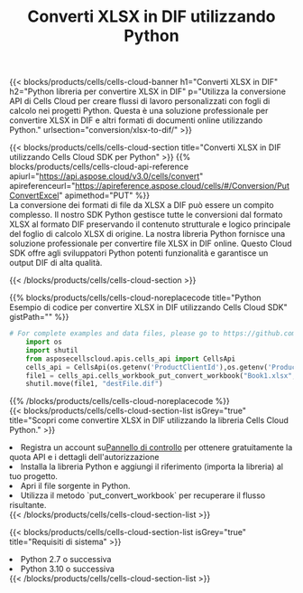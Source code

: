 ﻿---
title:  Converti XLSX in DIF utilizzando Python
description:  Utilizzando Aspose.Cells Cloud SDK per Python per convertire un file in formato XLSX in un file in formato DIF.
kwords: Excel, Convert XLSX to DIF, REST, Python
howto: How to convert XLSX to DIF using Aspose.Cells Cloud Python library.
---
{{< blocks/products/cells/cells-cloud-banner h1="Converti XLSX in DIF" h2="Python libreria per convertire XLSX in DIF" p="Utilizza la conversione API di Cells Cloud per creare flussi di lavoro personalizzati con fogli di calcolo nei progetti Python. Questa è una soluzione professionale per convertire XLSX in DIF e altri formati di documenti online utilizzando Python." urlsection="conversion/xlsx-to-dif/" >}}

{{< blocks/products/cells/cells-cloud-section title="Converti XLSX in DIF utilizzando Cells Cloud SDK per Python" >}}
{{% blocks/products/cells/cells-cloud-api-reference apiurl="https://api.aspose.cloud/v3.0/cells/convert" apireferenceurl="https://apireference.aspose.cloud/cells/#/Conversion/PutConvertExcel" apimethod="PUT" %}}
<br/>
La conversione dei formati di file da XLSX a DIF può essere un compito complesso. Il nostro SDK Python gestisce tutte le conversioni dal formato XLSX al formato DIF preservando il contenuto strutturale e logico principale del foglio di calcolo XLSX di origine. La nostra libreria Python fornisce una soluzione professionale per convertire file XLSX in DIF online. Questo Cloud SDK offre agli sviluppatori Python potenti funzionalità e garantisce un output DIF di alta qualità.

{{< /blocks/products/cells/cells-cloud-section >}}

{{% blocks/products/cells/cells-cloud-noreplacecode title="Python Esempio di codice per convertire XLSX in DIF utilizzando Cells Cloud SDK" gistPath="" %}}
 
```python
# For complete examples and data files, please go to https://github.com/aspose-cells-cloud/aspose-cells-cloud-python/
    import os
    import shutil
    from asposecellscloud.apis.cells_api import CellsApi
    cells_api = CellsApi(os.getenv('ProductClientId'),os.getenv('ProductClientSecret'))
    file1 = cells_api.cells_workbook_put_convert_workbook("Book1.xlsx",format="dif")
    shutil.move(file1, "destFile.dif")     
```
 
{{% /blocks/products/cells/cells-cloud-noreplacecode %}}
<br/>
{{< blocks/products/cells/cells-cloud-section-list isGrey="true" title="Scopri come convertire XLSX in DIF utilizzando la libreria Cells Cloud Python." >}}
<li> Registra un account su<a href="https://dashboard.aspose.cloud/">Pannello di controllo</a> per ottenere gratuitamente la quota API e i dettagli dell'autorizzazione</li>
<li>Installa la libreria Python e aggiungi il riferimento (importa la libreria) al tuo progetto.</li>
<li>Apri il file sorgente in Python.</li>
<li>Utilizza il metodo `put_convert_workbook` per recuperare il flusso risultante.</li>
{{< /blocks/products/cells/cells-cloud-section-list >}}

{{< blocks/products/cells/cells-cloud-section-list isGrey="true" title="Requisiti di sistema" >}}
<li>Python 2.7 o successiva</li>
<li>Python 3.10 o successiva</li>
{{< /blocks/products/cells/cells-cloud-section-list >}}
